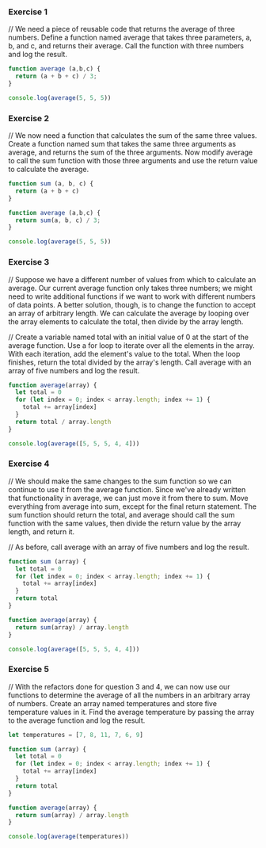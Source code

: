### Exercise 1

// We need a piece of reusable code that returns the average of three numbers. Define a function named average that takes three parameters, a, b, and c, and returns their average. Call the function with three numbers and log the result.

```Javascript
function average (a,b,c) {
  return (a + b + c) / 3; 
}

console.log(average(5, 5, 5))
```

### Exercise 2

// We now need a function that calculates the sum of the same three values. Create a function named sum that takes the same three arguments as average, and returns the sum of the three arguments. Now modify average to call the sum function with those three arguments and use the return value to calculate the average.

```Javascript
function sum (a, b, c) {
  return (a + b + c)
}

function average (a,b,c) {
  return sum(a, b, c) / 3; 
}

console.log(average(5, 5, 5))
```

### Exercise 3

// Suppose we have a different number of values from which to calculate an average. Our current average function only takes three numbers; we might need to write additional functions if we want to work with different numbers of data points. A better solution, though, is to change the function to accept an array of arbitrary length. We can calculate the average by looping over the array elements to calculate the total, then divide by the array length.

// Create a variable named total with an initial value of 0 at the start of the average function. Use a for loop to iterate over all the elements in the array. With each iteration, add the element's value to the total. When the loop finishes, return the total divided by the array's length. Call average with an array of five numbers and log the result.

```Javascript
function average(array) {
  let total = 0
  for (let index = 0; index < array.length; index += 1) {
    total += array[index]
  }
  return total / array.length
}

console.log(average([5, 5, 5, 4, 4]))
```

### Exercise 4
// We should make the same changes to the sum function so we can continue to use it from the average function. Since we've already written that functionality in average, we can just move it from there to sum. Move everything from average into sum, except for the final return statement. The sum function should return the total, and average should call the sum function with the same values, then divide the return value by the array length, and return it.

// As before, call average with an array of five numbers and log the result.

```Javascript
function sum (array) {
  let total = 0
  for (let index = 0; index < array.length; index += 1) {
    total += array[index]
  }
  return total
}

function average(array) {
  return sum(array) / array.length
}

console.log(average([5, 5, 5, 4, 4]))
```

### Exercise 5

// With the refactors done for question 3 and 4, we can now use our functions to determine the average of all the numbers in an arbitrary array of numbers. Create an array named temperatures and store five temperature values in it. Find the average temperature by passing the array to the average function and log the result.

```Javascript
let temperatures = [7, 8, 11, 7, 6, 9]

function sum (array) {
  let total = 0
  for (let index = 0; index < array.length; index += 1) {
    total += array[index]
  }
  return total
}

function average(array) {
  return sum(array) / array.length
}

console.log(average(temperatures))
```
